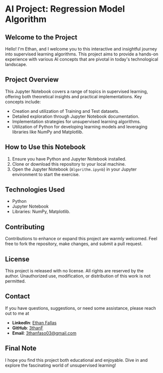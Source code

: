 # AI Project: Regression Model Algorithm

## Welcome to the Project
Hello! I'm Ethan, and I welcome you to this interactive and insightful journey into supervised learning algorithms. This project aims to provide a hands-on experience with various AI concepts that are pivotal in today's technological landscape.

## Project Overview
This Jupyter Notebook covers a range of topics in supervised learning, offering both theoretical insights and practical implementations. Key concepts include:

- Creation and utilization of Training and Test datasets.
- Detailed exploration through Jupyter Notebook documentation.
- Implementation strategies for unsupervised learning algorithms.
- Utilization of Python for developing learning models and leveraging libraries like NumPy and Matplotlib.

## How to Use this Notebook
1. Ensure you have Python and Jupyter Notebook installed.
2. Clone or download this repository to your local machine.
3. Open the Jupyter Notebook (`Algorithm.ipynb`) in your Jupyter environment to start the exercise.

## Technologies Used
- Python
- Jupyter Notebook
- Libraries: NumPy, Matplotlib.

## Contributing
Contributions to enhance or expand this project are warmly welcomed. Feel free to fork the repository, make changes, and submit a pull request.

## License
This project is released with no license. All rights are reserved by the author. Unauthorized use, modification, or distribution of this work is not permitted.

## Contact
If you have questions, suggestions, or need some assistance, please reach out to me at 
- **LinkedIn**: [Ethan Fallas](https://www.linkedin.com/in/ethan-fallas?lipi=urn%3Ali%3Apage%3Ad_flagship3_profile_view_base_contact_details%3Bb%2Bt9UfZAQgatfJfXUUDIyA%3D%3D)
- **GitHub**: [3thanF](https://github.com/3thanF)
- **Email**: [3thanfaso03@gmail.com](mailto:3thanfaso03@gmail.com)

## Final Note
I hope you find this project both educational and enjoyable. Dive in and explore the fascinating world of unsupervised learning!


